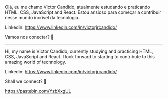 Olá, eu me chamo Victor Candido, atualmente estudando e praticando HTML, CSS, JavaScript and React. Estou ansioso para começar a contribuir nesse mundo incrível da tecnologia.

Linkedin: https://www.linkedin.com/in/victorjrcandido/

Vamos nos conectar? 👋



-------


Hi, my name is Victor Candido, currently studying and practicing HTML, CSS, JavaScript and React. I look forward to starting to contribute to this amazing world of technology.

Linkedin: https://www.linkedin.com/in/victorjrcandido/

Shall we connect? 👋

https://pastebin.com/YzbXxgUL

